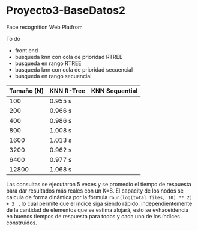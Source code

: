# Proyecto3-BaseDatos2
Face recognition Web Platfrom

To do
- front end
- busqueda knn con cola de prioridad RTREE
- busqueda en rango RTREE
- busqueda knn con cola de prioridad secuencial
- busqueda en rango secuencial

| Tamaño (N)  | KNN R-Tree | KNN Sequential      |
| --- | ----------- |   ---    |
| 100 | 0.955 s |       |
| 200      | 0.966 s       |       |
| 400   | 0.986 s        |       |
| 800   | 1.008 s        |       |
| 1600   | 1.013 s        |       |
| 3200   | 0.962  s      |       |
| 6400   | 0.977 s        |       |
| 12800   | 1.068 s        |       |

Las consultas se ejecutaron 5 veces y se promedio el tiempo de respuesta para dar resultados más reales con un K=8. El capacity de los nodos se calcula de forma dinámica por la fórmula ```roun(log(total_files, 10) ** 2) + 3 ``` , lo cual permite que el índice siga siendo rápido, independientemente de la cantidad de elementos que se estima alojará, esto se evhaceidencia en buenos tiempos de respuesta para todos y cada uno de los índices construidos.
